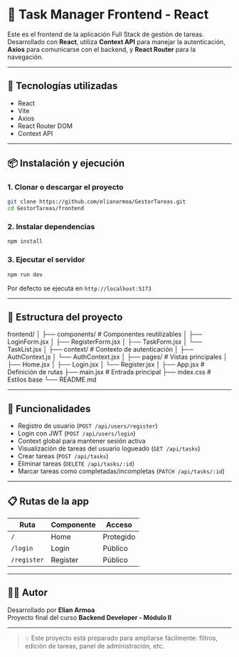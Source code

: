 
# 🧠 Task Manager Frontend - React

Este es el frontend de la aplicación Full Stack de gestión de tareas. Desarrollado con **React**, utiliza **Context API** para manejar la autenticación, **Axios** para comunicarse con el backend, y **React Router** para la navegación.

---

## 🚀 Tecnologías utilizadas

- React
- Vite
- Axios
- React Router DOM
- Context API

---

## 📦 Instalación y ejecución

### 1. Clonar o descargar el proyecto

```bash
git clone https://github.com/elianarmoa/GestorTareas.git
cd GestorTareas/frontend
```

### 2. Instalar dependencias

```bash
npm install
```

### 3. Ejecutar el servidor

```bash
npm run dev
```

Por defecto se ejecuta en `http://localhost:5173`

---

## 📁 Estructura del proyecto

frontend/
│
├── components/         # Componentes reutilizables
│   ├── LoginForm.jsx
│   ├── RegisterForm.jsx
│   ├── TaskForm.jsx
│   └── TaskList.jsx
│
├── context/            # Contexto de autenticación
│   ├── AuthContext.js
│   └── AuthContext.jsx
│
├── pages/              # Vistas principales
│   ├── Home.jsx
│   ├── Login.jsx
│   └── Register.jsx
│
├── App.jsx             # Definición de rutas
├── main.jsx            # Entrada principal
├── index.css           # Estilos base
└── README.md

---

## 🧠 Funcionalidades

- Registro de usuario (`POST /api/users/register`)
- Login con JWT (`POST /api/users/login`)
- Context global para mantener sesión activa
- Visualización de tareas del usuario logueado (`GET /api/tasks`)
- Crear tareas (`POST /api/tasks`)
- Eliminar tareas (`DELETE /api/tasks/:id`)
- Marcar tareas como completadas/incompletas (`PATCH /api/tasks/:id`)

---

## 📋 Rutas de la app

| Ruta         | Componente    | Acceso        |
|--------------|---------------|---------------|
| `/`          | Home          | Protegido     |
| `/login`     | Login         | Público       |
| `/register`  | Register      | Público       |

---

## 👨‍💻 Autor

Desarrollado por **Elian Armoa**  
Proyecto final del curso **Backend Developer - Módulo II**

---

> 💡 Este proyecto está preparado para ampliarse fácilmente: filtros, edición de tareas, panel de administración, etc.
